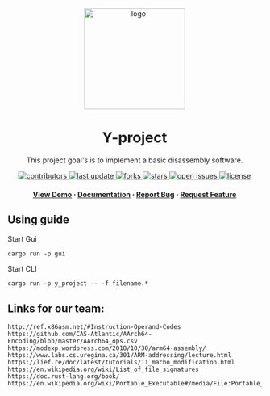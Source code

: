 <div align="center">

  <img src="assets/logo.png" alt="logo" width="200" height="auto" />
  <h1>Y-project</h1>
  
  <p>
  This project goal's is to implement a basic disassembly software.
  </p>
  
  
<!-- Badges -->
<p>
  <a href="https://github.com/mur4ik18/y_project/graphs/contributors">
    <img src="https://img.shields.io/github/contributors/mur4ik18/y_project" alt="contributors" />
  </a>
  <a href="">
    <img src="https://img.shields.io/github/last-commit/mur4ik18/y_project" alt="last update" />
  </a>
  <a href="https://github.com/mur4ik18/y_project/network/members">
    <img src="https://img.shields.io/github/forks/mur4ik18/y_project" alt="forks" />
  </a>
  <a href="https://github.com/mur4ik18/y_project/stargazers">
    <img src="https://img.shields.io/github/stars/mur4ik18/y_project" alt="stars" />
  </a>
  <a href="https://github.com/mur4ik18/y_project/issues/">
    <img src="https://img.shields.io/github/issues/mur4ik18/y_project" alt="open issues" />
  </a>
  <a href="https://github.com/mur4ik18/y_project/blob/master/LICENSE">
    <img src="https://img.shields.io/github/license/mur4ik18/y_project.svg" alt="license" />
  </a>
</p>
   
<h4>
    <a href="https://github.com/mur4ik18/y_project/">View Demo</a>
  <span> · </span>
    <a href="https://github.com/mur4ik18/y_project">Documentation</a>
  <span> · </span>
    <a href="https://github.com/mur4ik18/y_project/issues/">Report Bug</a>
  <span> · </span>
    <a href="https://github.com/mur4ik18/y_project/issues/">Request Feature</a>
  </h4>
</div>


## Using guide

Start Gui
```
cargo run -p gui
```

Start CLI
```
cargo run -p y_project -- -f filename.*
```



## Links for our team: 

```
http://ref.x86asm.net/#Instruction-Operand-Codes
https://github.com/CAS-Atlantic/AArch64-Encoding/blob/master/AArch64_ops.csv
https://modexp.wordpress.com/2018/10/30/arm64-assembly/
https://www.labs.cs.uregina.ca/301/ARM-addressing/lecture.html
https://lief.re/doc/latest/tutorials/11_macho_modification.html
https://en.wikipedia.org/wiki/List_of_file_signatures
https://doc.rust-lang.org/book/
https://en.wikipedia.org/wiki/Portable_Executable#/media/File:Portable_Executable_32_bit_Structure_in_SVG_fixed.svg
```